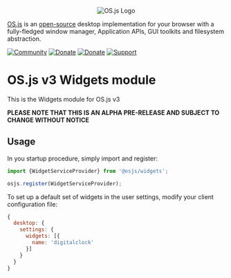 <p align="center">
  <img alt="OS.js Logo" src="https://raw.githubusercontent.com/os-js/gfx/master/logo-big.png" />
</p>

[OS.js](https://www.os-js.org/) is an [open-source](https://raw.githubusercontent.com/os-js/OS.js/master/LICENSE) desktop implementation for your browser with a fully-fledged window manager, Application APIs, GUI toolkits and filesystem abstraction.

[![Community](https://img.shields.io/badge/join-community-green.svg)](https://community.os-js.org/)
[![Donate](https://img.shields.io/badge/liberapay-donate-yellowgreen.svg)](https://liberapay.com/os-js/)
[![Donate](https://img.shields.io/badge/paypal-donate-yellow.svg)](https://www.paypal.com/cgi-bin/webscr?cmd=_donations&business=andersevenrud%40gmail%2ecom&lc=NO&currency_code=USD&bn=PP%2dDonationsBF%3abtn_donate_SM%2egif%3aNonHosted)
[![Support](https://img.shields.io/badge/patreon-support-orange.svg)](https://www.patreon.com/user?u=2978551&ty=h&u=2978551)

# OS.js v3 Widgets module

This is the Widgets module for OS.js v3

**PLEASE NOTE THAT THIS IS AN ALPHA PRE-RELEASE AND SUBJECT TO CHANGE WITHOUT NOTICE**

## Usage

In you startup procedure, simply import and register:

```javascript
import {WidgetServiceProvider} from '@osjs/widgets';

osjs.register(WidgetServiceProvider);
```

To set up a default set of widgets in the user settings, modify your client configuration file:

```javascript
{
  desktop: {
    settings: {
      widgets: [{
        name: 'digitalclock'
      }]
    }
  }
}
```
